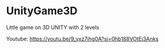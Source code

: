 # UnityGame3D
Little game on 3D UNITY with 2 levels

Youtube: https://youtu.be/9_yxz7ihg0A?si=0hb188VOtEj3Anks
